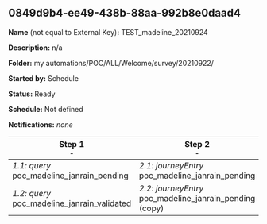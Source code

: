 ## 0849d9b4-ee49-438b-88aa-992b8e0daad4

**Name** (not equal to External Key)**:** TEST_madeline_20210924

**Description:** n/a

**Folder:** my automations/POC/ALL/Welcome/survey/20210922/

**Started by:** Schedule

**Status:** Ready

**Schedule:** Not defined

**Notifications:** _none_


| Step 1<br>_<small>-</small>_ | Step 2<br>_<small>-</small>_ |
| --- | --- |
| _1.1: query_<br>poc_madeline_janrain_pending | _2.1: journeyEntry_<br>poc_madeline_janrain_pending |
| _1.2: query_<br>poc_madeline_janrain_validated | _2.2: journeyEntry_<br>poc_madeline_janrain_pending (copy) |
